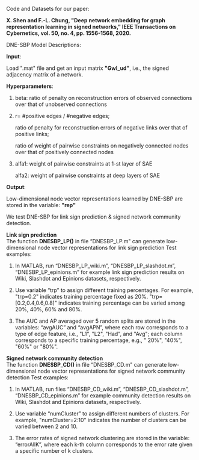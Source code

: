 Code and Datasets for our paper:

**X. Shen and F.-L. Chung, "Deep network embedding for graph representation learning in signed networks," IEEE Transactions on Cybernetics, vol. 50, no. 4, pp. 1556-1568, 2020.**  



DNE-SBP Model Descriptions:


**Input**:  

Load ".mat" file and get an input matrix **"Gwl_ud"**, i.e., the signed adjacency matrix of a network.

**Hyperparameters**:
1) beta: ratio of penalty on reconstruction errors of observed connections over that of unobserved connections 

2) r= #positive edges / #negative edges;   
   
   ratio of penalty for reconstruction errors of negative links over that of positive links;  
   
   ratio of weight of pairwise constraints on negatively connected nodes over that of positively connected nodes

3) alfa1: weight of pairwise constraints at 1-st layer of SAE  

   alfa2: weight of pairwise constraints at deep layers of SAE

**Output**:  

Low-dimensional node vector representations learned by DNE-SBP are stored in the variable: **"rep"**  


We test DNE-SBP for link sign prediction & signed network community detection.


**Link sign prediction**  
The function **DNESBP_LP()** in file “DNESBP_LP.m" can generate low-dimensional node vector representations for link sign prediction
Test examples:

1) In MATLAB, run “DNESBP_LP_wiki.m”, “DNESBP_LP_slashdot.m”, “DNESBP_LP_epinions.m” for example link sign prediction results on Wiki, Slashdot and Epinions datasets, respectively.

2) Use variable “trp” to assign different training percentages. 
   For example, 
   "trp=0.2" indicates training percentage fixed as 20%. 
   "trp=[0.2,0.4,0.6,0.8]" indicates training percentage can be varied among 20%, 40%, 60% and 80%.

3) The AUC and AP averaged over 5 random splits are stored in the variables: “avgAUC” and “avgAPN”, where
   each row corresponds to a type of edge feature, i.e., "L1", "L2", "Had", and "Avg";
   each column corresponds to a specific training percentage, e.g., " 20%", "40%", "60%" or "80%".




**Signed network community detection**  
The function **DNESBP_CD()** in file “DNESBP_CD.m" can generate low-dimensional node vector representations for signed network community detection
Test examples:

1) In MATLAB, run files “DNESBP_CD_wiki.m”, “DNESBP_CD_slashdot.m”, “DNESBP_CD_epinions.m” for example community detection results on Wiki, Slashdot and Epinions datasets, respectively.

2) Use variable “numCluster” to assign different numbers of clusters. 
   For example, "numCluster=2:10" indicates the number of clusters can be varied between 2 and 10. 

3) The error rates of signed network clustering are stored in the variable: “errorAllK”, where 
   each k-th column corresponds to the error rate given a specific number of k clusters.

